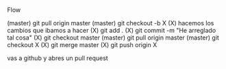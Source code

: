 Flow

(master) git pull origin master
(master) git checkout -b X
(X) hacemos los cambios que ibamos a hacer
(X) git add .
(X) git commit -m "He arreglado tal cosa"
(X) git checkout master
(master) git pull origin master
(master) git checkout X
(X) git merge master
(X) git push origin X

vas a github y abres un pull request
